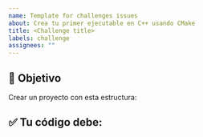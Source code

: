 ```yaml
---
name: Template for challenges issues
about: Crea tu primer ejecutable en C++ usando CMake
title: <Challenge title>
labels: challenge
assignees: ""
---
```


## 🎯 Objetivo

Crear un proyecto con esta estructura:

## ✅ Tu código debe:
